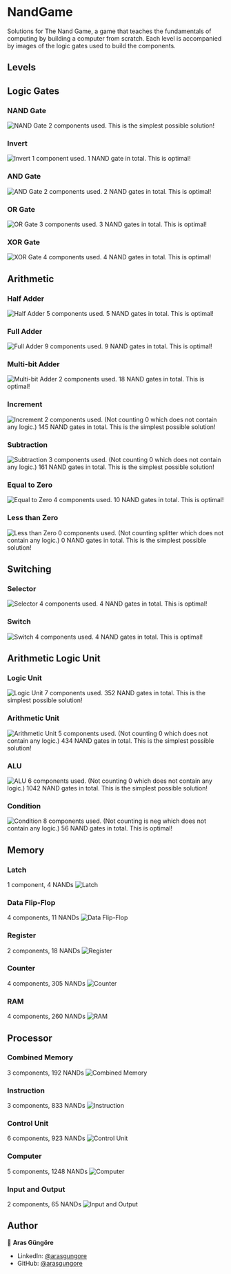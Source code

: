 # NandGame

Solutions for The Nand Game, a game that teaches the fundamentals of computing by building a computer from scratch. Each level is accompanied by images of the logic gates used to build the components.



## Levels

## Logic Gates

### NAND Gate
![NAND Gate](logic_gates/nand.png)
2 components used. This is the simplest possible solution!

### Invert
![Invert](logic_gates/invert.png)
1 component used. 1 NAND gate in total. This is optimal!

### AND Gate
![AND Gate](logic_gates/and.png)
2 components used. 2 NAND gates in total. This is optimal!

### OR Gate
![OR Gate](logic_gates/or.png)
3 components used. 3 NAND gates in total. This is optimal!

### XOR Gate
![XOR Gate](logic_gates/xor.png)
4 components used. 4 NAND gates in total. This is optimal!


## Arithmetic

### Half Adder
![Half Adder](arithmetic/half_adder.png)
5 components used. 5 NAND gates in total. This is optimal!

### Full Adder
![Full Adder](arithmetic/full_adder.png)
9 components used. 9 NAND gates in total. This is optimal!

### Multi-bit Adder
![Multi-bit Adder](arithmetic/multibit_adder.png)
2 components used. 18 NAND gates in total. This is optimal!

### Increment
![Increment](arithmetic/increment.png)
2 components used. (Not counting 0 which does not contain any logic.) 145 NAND gates in total. This is the simplest possible solution!

### Subtraction
![Subtraction](arithmetic/subtraction.png)
3 components used. (Not counting 0 which does not contain any logic.) 161 NAND gates in total. This is the simplest possible solution!

### Equal to Zero
![Equal to Zero](arithmetic/equal_to_zero.png)
4 components used. 10 NAND gates in total. This is optimal!

### Less than Zero
![Less than Zero](arithmetic/less_than_zero.png)
0 components used. (Not counting splitter which does not contain any logic.) 0 NAND gates in total. This is the simplest possible solution!


## Switching

### Selector
![Selector](switching/selector.png)
4 components used. 4 NAND gates in total. This is optimal!

### Switch
![Switch](switching/switch.png)
4 components used. 4 NAND gates in total. This is optimal!


## Arithmetic Logic Unit

### Logic Unit
![Logic Unit](alu/logic_unit.png)
7 components used. 352 NAND gates in total. This is the simplest possible solution!

### Arithmetic Unit
![Arithmetic Unit](alu/arithmetic_unit.png)
5 components used. (Not counting 0 which does not contain any logic.) 434 NAND gates in total. This is the simplest possible solution!

### ALU
![ALU](alu/alu.png)
6 components used. (Not counting 0 which does not contain any logic.) 1042 NAND gates in total. This is the simplest possible solution!

### Condition
![Condition](alu/condition.png)
8 components used. (Not counting is neg which does not contain any logic.) 56 NAND gates in total. This is optimal!


## Memory

### Latch
1 component, 4 NANDs
![Latch](memory/latch.png)

### Data Flip-Flop
4 components, 11 NANDs
![Data Flip-Flop](memory/data_flip_flop.png)

### Register
2 components, 18 NANDs
![Register](memory/register.png)

### Counter
4 components, 305 NANDs
![Counter](memory/counter.png)

### RAM
4 components, 260 NANDs
![RAM](memory/ram.png)


## Processor

### Combined Memory
3 components, 192 NANDs
![Combined Memory](processor/combined_memory.png)

### Instruction
3 components, 833 NANDs
![Instruction](processor/instruction.png)

### Control Unit
6 components, 923 NANDs
![Control Unit](processor/control_unit.png)

### Computer
5 components, 1248 NANDs
![Computer](processor/computer.png)

### Input and Output
2 components, 65 NANDs
![Input and Output](processor/input_output.png)



## Author

👤 **Aras Güngöre**

- LinkedIn: [@arasgungore](https://www.linkedin.com/in/arasgungore)
- GitHub: [@arasgungore](https://github.com/arasgungore)
